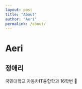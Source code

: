 ```yaml
---
layout: post
title: "About"
author: "Aeri"
permalink: /about/
---
```


# Aeri
## 정애리

국민대학교 자동차IT융합학과 16학번 :red_car:  
